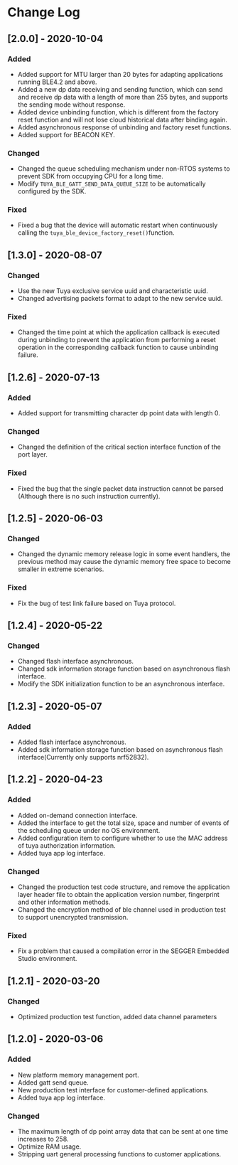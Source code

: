 
# Change Log



## [2.0.0] - 2020-10-04

### Added

- Added support for MTU larger than 20 bytes for adapting applications running BLE4.2 and above.
- Added a new dp data receiving and sending function, which can send and receive dp data with a length of more than 255 bytes, and supports the sending mode without response.
- Added device unbinding function, which is different from the factory reset function and will not lose cloud historical data after binding again.
- Added asynchronous response of unbinding and factory reset functions.
- Added support for BEACON KEY.

### Changed

- Changed the queue scheduling mechanism under non-RTOS systems to prevent SDK from occupying CPU for a long time.
- Modify `TUYA_BLE_GATT_SEND_DATA_QUEUE_SIZE` to be automatically configured by the SDK.

### Fixed

- Fixed a bug that the device will automatic restart when continuously calling the `tuya_ble_device_factory_reset()`function.



## [1.3.0] - 2020-08-07

### Changed

- Use the new Tuya exclusive service uuid and characteristic uuid.
- Changed advertising packets format  to adapt to the new service uuid.

### Fixed

- Changed the time point at which the application callback is executed during unbinding to prevent the application from performing a reset operation in the corresponding callback function to cause unbinding failure.



## [1.2.6] - 2020-07-13

### Added

- Added support for transmitting character dp point data with length 0.

### Changed

- Changed  the definition of the critical section interface function of the port layer.

### Fixed

- Fixed the bug that the single packet data instruction cannot be parsed (Although there is no such instruction currently).



## [1.2.5] - 2020-06-03

### Changed

- Changed the dynamic memory release logic in some event handlers, the previous method may cause the dynamic memory free space to become smaller in extreme scenarios.

### Fixed

- Fix the bug of test link failure based on Tuya protocol.



## [1.2.4] - 2020-05-22

### Changed

- Changed flash interface asynchronous.
- Changed sdk information storage function based on asynchronous flash interface.
- Modify the SDK initialization function to be an asynchronous interface.



## [1.2.3] - 2020-05-07

### Added
- Added flash interface asynchronous.
- Added sdk information storage function based on asynchronous flash interface(Currently only supports nrf52832).


## [1.2.2] - 2020-04-23
### Added
- Added on-demand connection interface.
- Added the interface to get the total size, space and number of events of the scheduling queue under no OS environment.
- Added configuration item to configure whether to use the MAC address of tuya authorization information.
- Added tuya app log interface.

### Changed
- Changed the production test code structure, and remove the application layer header file to obtain the application version number, fingerprint and other information methods.
- Changed the encryption method of ble channel used in production test to support unencrypted transmission.

### Fixed
- Fix a problem that caused a compilation error in the SEGGER Embedded Studio environment.

## [1.2.1] - 2020-03-20
### Changed
- Optimized production test function, added data channel parameters


## [1.2.0] - 2020-03-06
### Added
- New platform memory management port.
- Added gatt send queue.
- New production test interface for customer-defined applications.
- Added tuya app log interface.

### Changed
- The maximum length of dp point array data that can be sent at one time increases to 258.
- Optimize RAM usage.
- Stripping uart general processing functions to customer applications.

